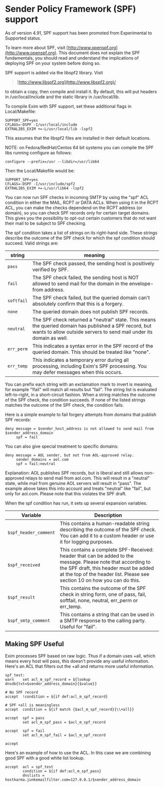 Sender Policy Framework (SPF) support
=====================================

As of version 4.91, SPF support has been promoted from Experimental to Supported status.

To learn more about SPF, visit
[http://www.openspf.org](http://www.openspf.org). This document does not
explain the SPF fundamentals, you should read and understand the
implications of deploying SPF on your system before doing so.

SPF support is added via the libspf2 library. Visit

> [http://www.libspf2.org](http://www.libspf2.org)/

to obtain a copy, then compile and install it. By default, this will put
headers in /usr/local/include and the static library in /usr/local/lib.

To compile Exim with SPF support, set these additional flags in
Local/Makefile:

    SUPPORT_SPF=yes
    CFLAGS=-DSPF -I/usr/local/include
    EXTRALIBS_EXIM +=-L/usr/local/lib -lspf2

This assumes that the libspf2 files are installed in their default
locations.

NOTE: on Fedora/RedHat/Centos 64 bit systems you can compile the SPF
libs running configure as follows:

    configure --prefix=/usr --libdir=/usr/lib64

Then the Local/Makefile would be:

    SUPPORT_SPF=yes
    CFLAGS=-DSPF -I/usr/include/spf2
    EXTRALIBS_EXIM +=-L/usr/lib64 -lspf2

You can now run SPF checks in incoming SMTP by using the "spf" ACL
condition in either the MAIL, RCPT or DATA ACLs. When using it in the
RCPT ACL, you can make the checks dependend on the RCPT address (or
domain), so you can check SPF records only for certain target domains.
This gives you the possibility to opt-out certain customers that do not
want their mail to be subject to SPF checking.

The spf condition takes a list of strings on its right-hand side. These
strings describe the outcome of the SPF check for which the spf
condition should succeed. Valid strings are:

| string     | meaning |
| ---------- | ------- |
| `pass`     | The SPF check passed, the sending host is positively verified by SPF. |
| `fail`     | The SPF check failed, the sending host is NOT allowed to send mail for the domain in the envelope-from address. |
| `softfail` | The SPF check failed, but the queried domain can't absolutely confirm that this is a forgery. |
| `none`     | The queried domain does not publish SPF records. |
| `neutral`  | The SPF check returned a "neutral" state. This means the queried domain has published a SPF record, but wants to allow outside servers to send mail under its domain as well. |
| `err_perm` | This indicates a syntax error in the SPF record of the queried domain. This should be treated like "none". |
| `err_temp` | This indicates a temporary error during all processing, including Exim's SPF processing. You may defer messages when this occurs. |

You can prefix each string with an exclamation mark to invert is
meaning, for example "!fail" will match all results but "fail". The
string list is evaluated left-to-right, in a short-circuit fashion. When
a string matches the outcome of the SPF check, the condition succeeds.
If none of the listed strings matches the outcome of the SPF check, the
condition fails.

Here is a simple example to fail forgery attempts from domains that
publish SPF records:

    deny message = $sender_host_address is not allowed to send mail from $sender_address_domain
         spf = fail

You can also give special treatment to specific domains:

    deny message = AOL sender, but not from AOL-approved relay.
         sender_domains = aol.com
         spf = fail:neutral

Explanation: AOL publishes SPF records, but is liberal and still allows
non-approved relays to send mail from aol.com. This will result in a
"neutral" state, while mail from genuine AOL servers will result in
"pass". The example above takes this into account and treats "neutral"
like "fail", but only for aol.com. Please note that this violates the
SPF draft.

When the spf condition has run, it sets up several expansion variables.

| Variable | Description |
| -------- | ----------- |
| `$spf_header_comment` | This contains a human-readable string describing the outcome of the SPF check. You can add it to a custom header or use it for logging purposes. |
| `$spf_received`       | This contains a complete SPF-Received: header that can be added to the message. Please note that according to the SPF draft, this header must be added at the top of the header list. Please see section 10 on how you can do this. |
| `$spf_result`         | This contains the outcome of the SPF check in string form, one of pass, fail, softfail, none, neutral, err_perm or err_temp. |
| `$spf_smtp_comment`   | This contains a string that can be used in a SMTP response to the calling party. Useful for "fail". |


Making SPF Useful
-----------------

Exim processes SPF based on raw logic. Thus if a domain uses +all, which
means every host will pass, this doesn't provide any useful information.
Here's an ACL that filters out the +all and returns more useful
information.

    spf_test:
    warn    set acl_m_spf_record = ${lookup dnsdb{txt=$sender_address_domain}{$value}}

    # No SPF record
    accept  !condition = ${if def:acl_m_spf_record}

    # SPF +all is meaningless
    accept  condition = ${if match {$acl_m_spf_record}{\\+all}}

    accept  spf = pass
            set acl_m_spf_pass = $acl_m_spf_record

    accept  spf = fail
            set acl_m_spf_fail = $acl_m_spf_record

    accept

Here's an example of how to use the ACL. In this case we are combining
good SPF with a good white list lookup.

    accept  acl = spf_test
            condition = ${if def:acl_m_spf_pass}
            dnslists = hostkarma.junkemailfilter.com=127.0.0.1/$sender_address_domain
